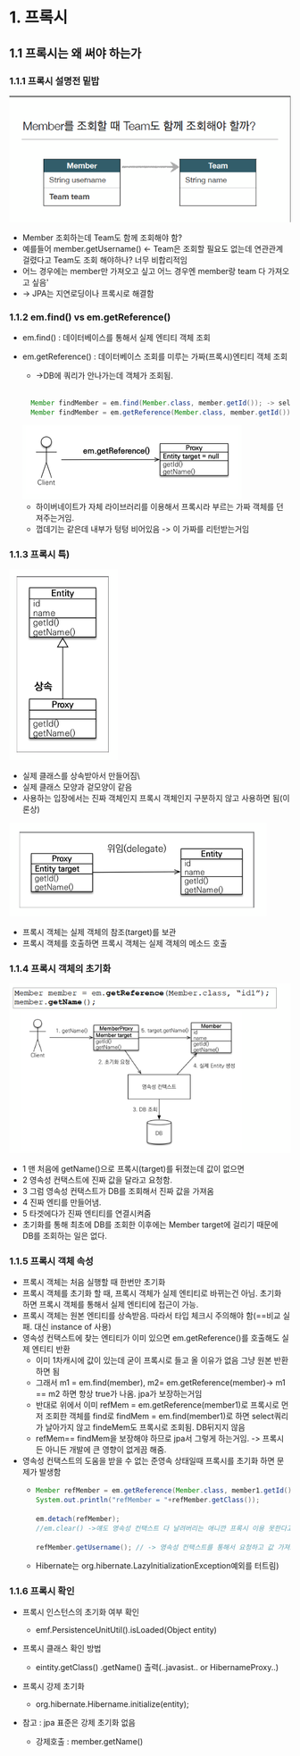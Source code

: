# 1. 프록시
## 1.1 프록시는 왜 써야 하는가
### 1.1.1 프록시 설명전 밑밥
<img src="./img/member.png">

* Member 조회하는데 Team도 함께 조회해야 함?
* 예를들어 member.getUsername() <- Team은 조회할 필요도 없는데 연관관계 걸렸다고 Team도 조회 해야하나? 너무 비합리적임
* 어느 경우에는 member만 가져오고 싶고 어느 경우엔 member랑 team 다 가져오고 싶음'
* -> JPA는 지연로딩이나 프록시로 해결함

### 1.1.2 em.find() vs em.getReference()

* em.find() : 데이터베이스를 통해서 실제 엔티티 객체 조회
* em.getReference() : 데이터베이스 조회를 미루는 가짜(프록시)엔티티 객체 조회
  * ->DB에 쿼리가 안나가는데 객체가 조회됨.
  ```java
  
    Member findMember = em.find(Member.class, member.getId()); -> select쿼리 나감
    Member findMember = em.getReference(Member.class, member.getId()); -> select 쿼리 안나감. 프록시 클래스라 부름
  
  ```
  <img src="./img/proxy.png">

  * 하이버네이트가 자체 라이브러리를 이용해서 프록시라 부르는 가짜 객체를 던져주는거임.
  * 껍데기는 같은데 내부가 텅텅 비어있음 -> 이 가짜를 리턴받는거임

### 1.1.3 프록시 특)
<img src="./img/proxy1.png">

* 실제 클래스를 상속받아서 만들어짐\
* 실제 클래스 모양과 겉모양이 같음
* 사용하는 입장에서는 진짜 객체인지 프록시 객체인지 구분하지 않고 사용하면 됨(이론상)


<img src="./img/proxy2.png">

* 프록시 객체는 실제 객체의 참조(target)를 보관
* 프록시 객체를 호출하면 프록시 객체는 실제 객체의 메소드 호출

### 1.1.4 프록시 객체의 초기화
<img src="./img/proxy3.png">

* 1 맨 처음에 getName()으로 프록시(target)를 뒤졌는데 값이 없으면
* 2 영속성 컨택스트에 진짜 값을 달라고 요청함.
* 3 그럼 영속성 컨택스트가 DB를 조회해서 진짜 값을 가져옴
* 4 진짜 엔티를 만들어냄.
* 5 타겟에다가 진짜 엔티티를 연결시켜줌
* 초기화를 통해 최초에 DB를 조회한 이후에는 Member target에 걸리기 때문에 DB를 조회하는 일은 없다.

### 1.1.5 프록시 객체 속성
* 프록시 객체는 처음 실행할 때 한번만 초기화
* 프록시 객체를 초기화 할 때, 프록시 객체가 실제 엔티티로 바뀌는건 아님. 초기화 하면 프록시 객체를 통해서 실제 엔티티에 접근이 가능.
* 프록시 객체는 원본 엔티티를 상속받음. 따라서 타입 체크시 주의해야 함(==비교 실패. 대신 instance of 사용)
* 영속성 컨택스트에 찾는 엔티티가 이미 있으면 em.getReference()를 호출해도 실제 엔티티 반환
  * 이미 1차캐시에 값이 있는데 굳이 프록시로 들고 올 이유가 없음 그냥 원본 반환하면 됨
  * 그래서 m1 = em.find(member), m2= em.getReference(member)-> m1 == m2 하면 항상 true가 나옴. jpa가 보장하는거임
  * 반대로 위에서 이미 refMem = em.getReference(member1)로 프록시로 먼저 조회한 객체를  find로 findMem = em.find(member1)로 하면 select쿼리가 날아가지 않고 findeMem도 프록시로 조회됨. DB뒤지지 않음
  * refMem== findMem을 보장해야 하므로 jpa서 그렇게 하는거임. -> 프록시든 아니든 개발에 큰 영향이 없게끔 해줌.
* 영속성 컨택스트의 도움을 받을 수 없는 준영속 상태일때 프록시를 초기화 하면 문제가 발생함
  *  ```java
     Member refMember = em.getReference(Member.class, member1.getId());
     System.out.println("refMember = "+refMember.getClass());
     
     em.detach(refMember);
     //em.clear() ->얘도 영속성 컨택스트 다 날려버리는 애니깐 프록시 이용 못한다고 뜸
     
     refMember.getUsername(); // -> 영속성 컨택스트를 통해서 요청하고 값 가져오고 연결해주고 하는건데 영속성 컨택스트에서 관리를 안해버리면 프록시를 시용할 수가 없음 -> 실무에서 자주 만날거임. 미리 알아두셈

     ```
    * Hibernate는 org.hibernate.LazyInitializationException예외를 터트림)
### 1.1.6 프록시 확인
* 프록시 인스턴스의 초기화 여부 확인
  * emf.PersistenceUnitUtil().isLoaded(Object entity)
* 프록시 클래스 확인 방법
  * eintity.getClass() .getName() 출력(..javasist.. or HibernameProxy..)
* 프록시 강제 초기화
  * org.hibernate.Hibername.initialize(entity);

* 참고 : jpa 표준은 강제 초기화 없음
  * 강제호출 : member.getName()



